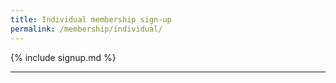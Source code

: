 ```yaml
---
title: Individual membership sign-up
permalink: /membership/individual/
---
```


{% include signup.md %}

---

<script
  src="https://memberservices.membee.com/feeds/Profile/ProfileScript.ashx?cid=1568&pid=2801" 
  type="text/javascript">
</script>
